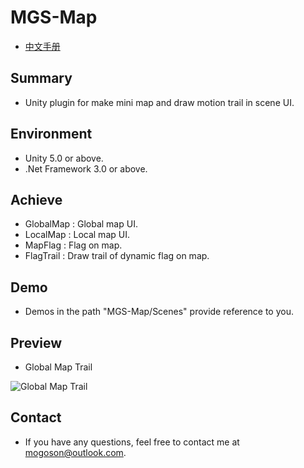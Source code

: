 ﻿# MGS-Map
- [中文手册](./README_ZH.md)

## Summary
- Unity plugin for make mini map and draw motion trail in scene UI.

## Environment
- Unity 5.0 or above.
- .Net Framework 3.0 or above.

## Achieve
- GlobalMap : Global map UI.
- LocalMap : Local map UI.
- MapFlag : Flag on map.
- FlagTrail : Draw trail of dynamic flag on map.

## Demo
- Demos in the path "MGS-Map/Scenes" provide reference to you.

## Preview
- Global Map Trail

![Global Map Trail](./Attachments/README_Image/GlobalMapTrail.gif)

## Contact
- If you have any questions, feel free to contact me at mogoson@outlook.com.